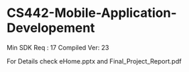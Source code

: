 # CS442-Mobile-Application-Developement
Min SDK Req : 17
Compiled Ver: 23

For Details check eHome.pptx and Final_Project_Report.pdf
